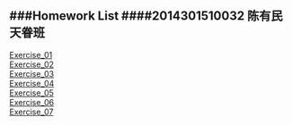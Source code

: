 ###Homework List
####2014301510032 陈有民 天眷班
---

[Exercise_01]()  
[Exercise_02](https://github.com/shuaishuaimin/computationalphysics_N2014301510032/blob/master/EXERCISE_02.md)  
[Exercise_03](https://github.com/shuaishuaimin/computationalphysics_N2014301510032/blob/master/EXERCISE_03.md)  
[Exercise_04](https://github.com/shuaishuaimin/computationalphysics_N2014301510032/blob/master/EXERCISE_04.md)<br/>
[Exercise_05]()  
[Exercise_06](https://github.com/shuaishuaimin/computationalphysics_N2014301510032/blob/master/EXERCISE_06.md)  
[Exercise_07]()  

